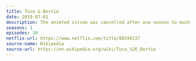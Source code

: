 ```yaml
---
title: Tuca & Bertie
date: 2019-07-01
description: The animted sitcom was cancelled after one season to much outrage. The show was later picked up by Adult Swim for two more seasons (for a total of 3 seasons / 30 episodes) before being again cancelled in 2022. 
seasons: 1
episodes: 10
netflix-url: https://www.netflix.com/title/80198137
source-name: Wikipedia  
source-url: https://en.wikipedia.org/wiki/Tuca_%26_Bertie
---
```


